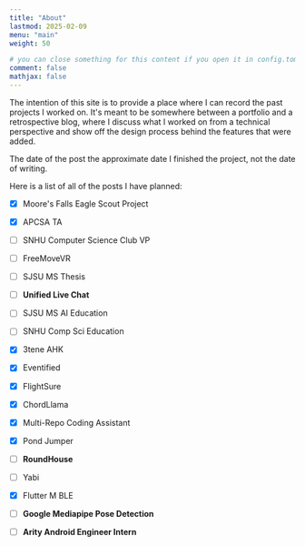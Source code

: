 ```yaml
---
title: "About"
lastmod: 2025-02-09
menu: "main"
weight: 50

# you can close something for this content if you open it in config.toml.
comment: false
mathjax: false
---
```


The intention of this site is to provide a place where I can record the past projects I worked on.
It's meant to be somewhere between a portfolio and a retrospective blog, where I discuss what I 
worked on from a technical perspective and show off the design process behind the features that were added.

The date of the post the approximate date I finished the project, not the date of writing.

Here is a list of all of the posts I have planned:
- [x] Moore's Falls Eagle Scout Project
- [x] APCSA TA
- [ ] SNHU Computer Science Club VP
- [ ] FreeMoveVR
- [ ] SJSU MS Thesis
- [ ] **Unified Live Chat**
- [ ] SJSU MS AI Education
- [ ] SNHU Comp Sci Education
- [x] 3tene AHK
- [x] Eventified
- [x] FlightSure
- [x] ChordLlama
- [x] Multi-Repo Coding Assistant
- [x] Pond Jumper
- [ ] **RoundHouse**
- [ ] Yabi
- [x] Flutter M BLE
- [ ] **Google Mediapipe Pose Detection**
- [ ] **Arity Android Engineer Intern**

